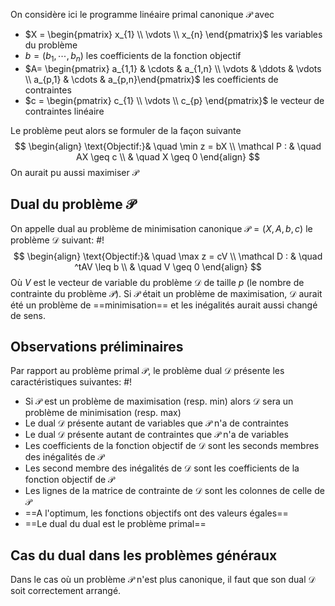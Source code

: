 
On considère ici le programme linéaire primal canonique $\mathcal P$ avec
- $X = \begin{pmatrix} x_{1} \\ \vdots \\ x_{n} \end{pmatrix}$  les variables du problème
- $b = (b_{1}, \cdots ,b_{n})$ les coefficients de la fonction objectif
- $A= \begin{pmatrix} a_{1,1} & \cdots & a_{1,n} \\ \vdots & \ddots & \vdots \\ a_{p,1} & \cdots & a_{p,n}\end{pmatrix}$ les coefficients de contraintes
- $c = \begin{pmatrix} c_{1} \\ \vdots \\ c_{p} \end{pmatrix}$ le vecteur de contraintes linéaire

Le problème peut alors se formuler de la façon suivante
$$
\begin{align}
\text{Objectif:}& \quad \min z = bX  \\
\mathcal P : & \quad AX \geq c \\
& \quad X \geq 0
\end{align}
$$
On aurait pu aussi maximiser $\mathcal P$

## Dual du problème $\mathcal P$
On appelle dual au problème de minimisation canonique $\mathcal P = (X, A, b, c)$ le problème $\mathcal D$ suivant: #!
$$
\begin{align}
\text{Objectif:}& \quad \max z = cV  \\
\mathcal D : & \quad ^tAV \leq b \\
& \quad V \geq 0
\end{align}
$$
Où $V$ est le vecteur de variable du problème $\mathcal D$ de taille $p$ (le nombre de contrainte du problème $\mathcal P$). Si $\mathcal P$ était un problème de maximisation, $\mathcal D$ aurait été un problème de ==minimisation== et les inégalités aurait aussi changé de sens.

## Observations préliminaires
Par rapport au problème primal $\mathcal P$, le problème dual $\mathcal D$ présente les caractéristiques suivantes: #!

- Si $\mathcal P$ est un problème de maximisation (resp. min) alors $\mathcal D$ sera un problème de minimisation (resp. max)
- Le dual $\mathcal D$ présente autant de variables que $\mathcal P$ n'a de contraintes
- Le dual $\mathcal D$ présente autant de contraintes que $\mathcal P$ n'a de variables
- Les coefficients de la fonction objectif de $\mathcal D$ sont les seconds membres des inégalités de $\mathcal P$
- Les second membre des inégalités de $\mathcal D$ sont les coefficients de la fonction objectif de $\mathcal P$
- Les lignes de la matrice de contrainte de $\mathcal D$ sont les colonnes de celle de $\mathcal P$
- ==A l'optimum, les fonctions objectifs ont des valeurs égales==
- ==Le dual du dual est le problème primal==

## Cas du dual dans les problèmes généraux
Dans le cas où un problème $\mathcal P$ n'est plus canonique, il faut que son dual $\mathcal D$ soit correctement arrangé.